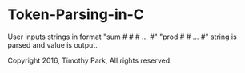 # Token-Parsing-in-C
User inputs strings in format "sum # # # ... #" "prod # # ... #" string is parsed and value is output.

Copyright 2016, Timothy Park, All rights reserved.
